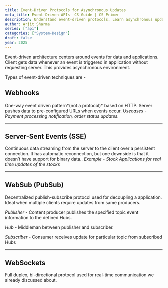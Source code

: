 ```yaml
---
title: Event-Driven Protocols for Asynchronous Updates
meta_title: Event-Driven APIs- CS Guide | CS Primer
description: Understand event-driven protocols. Learn asynchronous updates for scalable API design in web development.
author: Arjit Sharma
series: ["api"]
categories: ["System-Design"]
draft: false
year: 2025
---
```


Event-driven architecture centers around events for data and applications. Client gets data whenever an event is triggered in application without requesting server. This provides asynchronous environment. 

Types of event-driven techniques are - 

## Webhooks

One-way event driven pattern*(not a protocol)* based on HTTP. Server pushes data to pre-configured URLs when events occur. *Usecases -  Payment processing notification, order status updates.*

---

## Server-Sent Events (SSE)

Continuous data streaming from the server to the client over a persistent connection. It has automatic reconnection, but one downside is that it doesn’t have support for binary data.. *Example - Stock Applications for real time updates of the stocks*

---

## WebSub (PubSub)

Decentralized publish-subscribe protocol used for decoupling a application.  Ideal when multiple clients require updates from same producers. 

*Publisher* - Content producer publishes the specified topic event information to the defined Hubs.

*Hub* - Middleman between publisher and subscriber. 

*Subscriber* - Consumer receives update for particular topic from subscribed Hubs

---

## WebSockets

Full duplex, bi-directional protocol used for real-time communication we already discussed about.
